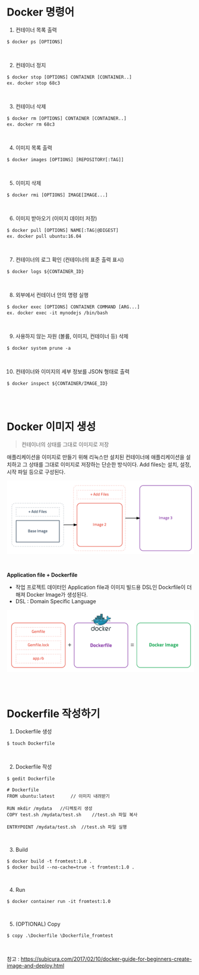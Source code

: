 # Docker 명령어

1. 컨테이너 목록 출력

```
$ docker ps [OPTIONS]
```
<br/>

2. 컨테이너 정지

```
$ docker stop [OPTIONS] CONTAINER [CONTAINER..]
ex. docker stop 68c3
```
<br/>

3. 컨테이너 삭제

```
$ docker rm [OPTIONS] CONTAINER [CONTAINER..]
ex. docker rm 68c3
```
<br/>

4. 이미지 목록 출력

```
$ docker images [OPTIONS] [REPOSITORY[:TAG]]
```
<br/>

5. 이미지 삭제

```
$ docker rmi [OPTIONS] IMAGE[IMAGE...]
```
<br/>

6. 이미지 받아오기 (이미지 데이터 저장)

```
$ docker pull [OPTIONS] NAME[:TAG|@DIGEST]
ex. docker pull ubuntu:16.04
```
<br/>

7. 컨테이너의 로그 확인 (컨테이너의 표준 출력 표시)

```
$ docker logs ${CONTAINER_ID}
```
<br/>

8. 외부에서 컨테이너 안의 명령 실행

```
$ docker exec [OPTIONS] CONTAINER COMMAND [ARG...]
ex. docker exec -it mynodejs /bin/bash
```
<br/>

9. 사용하지 않는 자원 (볼륨, 이미지, 컨테이너 등) 삭제

```
$ docker system prune -a
```
<br/>

10. 컨테이너와 이미지의 세부 정보를 JSON 형태로 출력

```
$ docker inspect ${CONTAINER/IMAGE_ID}
```
<br/>
<br/>


# Docker 이미지 생성

> 컨테이너의 상태를 그대로 이미지로 저장

애플리케이션을 이미지로 만들기 위해 리눅스만 설치된 컨테이너에 애플리케이션을 설치하고 그 상태를 그대로 이미지로 저장하는 단순한 방식이다.  Add files는 설치, 설정, 시작 파일 등으로 구성된다.

![image-20210208220220259](docker.assets/image-20210208220220259.png)

<br/>

**Application file + Dockerfile**
- 작업 프로젝트 데이터인 Application file과 이미지 빌드용 DSL인 Dockrfile이 더해져 Docker Image가 생성된다.
-  DSL : Domain Specific Language

![image-20210208220539349](docker.assets/image-20210208220539349.png)

<br/>
<br/>


# Dockerfile 작성하기

1. Dockerfile 생성

```
$ touch Dockerfile
```
<br/>

2. Dockerfile 작성

```
$ gedit Dockerfile
```
```
# Dockerfile
FROM ubuntu:latest		// 이미지 내려받기

RUN mkdir /mydata 	//디렉토리 생성
COPY test.sh /mydata/test.sh	//test.sh 파일 복사

ENTRYPOINT /mydata/test.sh	//test.sh 파일 실행
```
<br/>

3. Build

```
$ docker build -t fromtest:1.0 .
$ docker build --no-cache=true -t fromtest:1.0 .
```
<br/>

4. Run

```
$ docker container run -it fromtest:1.0
```
<br/>

5. (OPTIONAL) Copy

```
$ copy .\Dockerfile \Dockerfile_fromtest
```
<br/>







참고 : https://subicura.com/2017/02/10/docker-guide-for-beginners-create-image-and-deploy.html